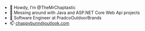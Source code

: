 - 👋 Howdy, I’m @TheMrChaptastic
- 👀 Messing around with Java and ASP.NET Core Web Api projects 
- 🌱 Software Engineer at PradcoOutdoorBrands
- 📫 chappybunn@outlook.com


<!---
TheMrChaptastic/TheMrChaptastic is a ✨ special ✨ repository because its `README.md` (this file) appears on your GitHub profile.
You can click the Preview link to take a look at your changes.
--->
